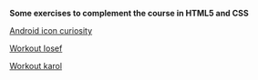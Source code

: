 **Some exercises to complement the course in HTML5 and CSS**

<a href= "https://ioseffagundes.github.io/html-css/android/index.html" target="_blank">Android icon curiosity</a>

<a href= "https://ioseffagundes.github.io/html-css/workout/iosef/index.html" target="_blank">Workout Iosef</a>

<a href= "https://ioseffagundes.github.io/html-css/workout/karol/index.html" target="_blank">Workout karol</a>
